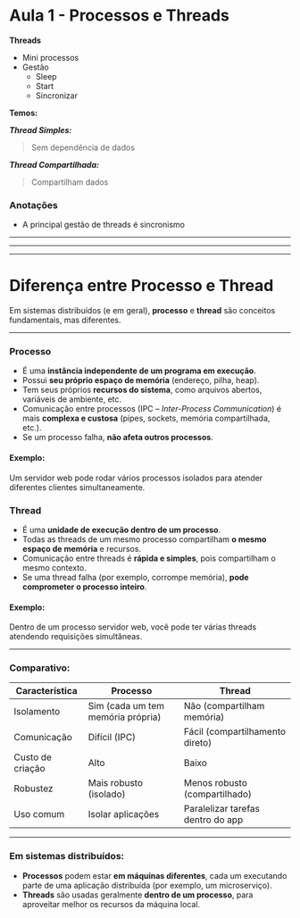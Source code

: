 # Aula 1 - Processos e Threads

**Threads**
- Mini processos
- Gestão
  - Sleep
  - Start
  - Sincronizar

**Temos:**

***Thread Simples:***

> Sem dependência de dados

***Thread Compartilhada:***

> Compartilham dados

### Anotações

- A principal gestão de threads é sincronismo

---
---
---

# Diferença entre Processo e Thread

Em sistemas distribuídos (e em geral), **processo** e **thread** são conceitos fundamentais, mas diferentes. 

---

### Processo

* É uma **instância independente de um programa em execução**.
* Possui **seu próprio espaço de memória** (endereço, pilha, heap).
* Tem seus próprios **recursos do sistema**, como arquivos abertos, variáveis de ambiente, etc.
* Comunicação entre processos (IPC – *Inter-Process Communication*) é mais **complexa e custosa** (pipes, sockets, memória compartilhada, etc.).
* Se um processo falha, **não afeta outros processos**.

#### Exemplo:

Um servidor web pode rodar vários processos isolados para atender diferentes clientes simultaneamente.

### Thread

* É uma **unidade de execução dentro de um processo**.
* Todas as threads de um mesmo processo compartilham **o mesmo espaço de memória** e recursos.
* Comunicação entre threads é **rápida e simples**, pois compartilham o mesmo contexto.
* Se uma thread falha (por exemplo, corrompe memória), **pode comprometer o processo inteiro**.

#### Exemplo:

Dentro de um processo servidor web, você pode ter várias threads atendendo requisições simultâneas.

---

### Comparativo:

| Característica   | Processo                          | Thread                            |
| ---------------- | --------------------------------- | --------------------------------- |
| Isolamento       | Sim (cada um tem memória própria) | Não (compartilham memória)        |
| Comunicação      | Difícil (IPC)                     | Fácil (compartilhamento direto)   |
| Custo de criação | Alto                              | Baixo                             |
| Robustez         | Mais robusto (isolado)            | Menos robusto (compartilhado)     |
| Uso comum        | Isolar aplicações                 | Paralelizar tarefas dentro do app |

---

### Em sistemas distribuídos:

* **Processos** podem estar **em máquinas diferentes**, cada um executando parte de uma aplicação distribuída (por exemplo, um microserviço).
* **Threads** são usadas geralmente **dentro de um processo**, para aproveitar melhor os recursos da máquina local.

